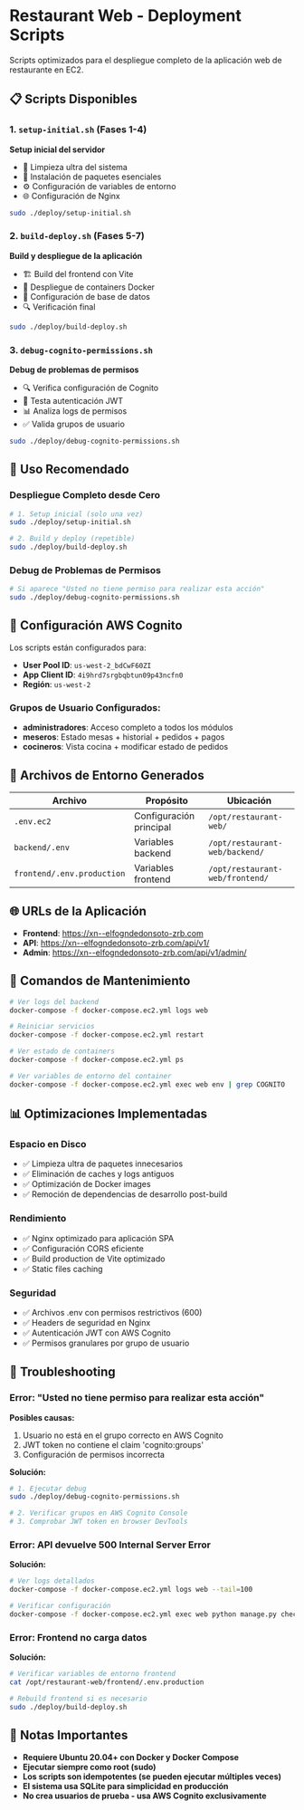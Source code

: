 # Restaurant Web - Deployment Scripts

Scripts optimizados para el despliegue completo de la aplicación web de restaurante en EC2.

## 📋 Scripts Disponibles

### 1. `setup-initial.sh` (Fases 1-4)
**Setup inicial del servidor**
- 🧹 Limpieza ultra del sistema
- 🔧 Instalación de paquetes esenciales  
- ⚙️ Configuración de variables de entorno
- 🌐 Configuración de Nginx

```bash
sudo ./deploy/setup-initial.sh
```

### 2. `build-deploy.sh` (Fases 5-7)
**Build y despliegue de la aplicación**
- 🏗️ Build del frontend con Vite
- 🐳 Despliegue de containers Docker
- 💾 Configuración de base de datos
- 🔍 Verificación final

```bash
sudo ./deploy/build-deploy.sh
```

### 3. `debug-cognito-permissions.sh`
**Debug de problemas de permisos**
- 🔍 Verifica configuración de Cognito
- 🔐 Testa autenticación JWT
- 📊 Analiza logs de permisos
- ✅ Valida grupos de usuario

```bash
sudo ./deploy/debug-cognito-permissions.sh
```

## 🚀 Uso Recomendado

### Despliegue Completo desde Cero
```bash
# 1. Setup inicial (solo una vez)
sudo ./deploy/setup-initial.sh

# 2. Build y deploy (repetible)
sudo ./deploy/build-deploy.sh
```

### Debug de Problemas de Permisos
```bash
# Si aparece "Usted no tiene permiso para realizar esta acción"
sudo ./deploy/debug-cognito-permissions.sh
```

## 🔐 Configuración AWS Cognito

Los scripts están configurados para:
- **User Pool ID**: `us-west-2_bdCwF60ZI`
- **App Client ID**: `4i9hrd7srgbqbtun09p43ncfn0`
- **Región**: `us-west-2`

### Grupos de Usuario Configurados:
- **administradores**: Acceso completo a todos los módulos
- **meseros**: Estado mesas + historial + pedidos + pagos
- **cocineros**: Vista cocina + modificar estado de pedidos

## 📁 Archivos de Entorno Generados

| Archivo | Propósito | Ubicación |
|---------|-----------|-----------|
| `.env.ec2` | Configuración principal | `/opt/restaurant-web/` |
| `backend/.env` | Variables backend | `/opt/restaurant-web/backend/` |
| `frontend/.env.production` | Variables frontend | `/opt/restaurant-web/frontend/` |

## 🌐 URLs de la Aplicación

- **Frontend**: https://xn--elfogndedonsoto-zrb.com
- **API**: https://xn--elfogndedonsoto-zrb.com/api/v1/
- **Admin**: https://xn--elfogndedonsoto-zrb.com/api/v1/admin/

## 🔧 Comandos de Mantenimiento

```bash
# Ver logs del backend
docker-compose -f docker-compose.ec2.yml logs web

# Reiniciar servicios
docker-compose -f docker-compose.ec2.yml restart

# Ver estado de containers
docker-compose -f docker-compose.ec2.yml ps

# Ver variables de entorno del container
docker-compose -f docker-compose.ec2.yml exec web env | grep COGNITO
```

## 📊 Optimizaciones Implementadas

### Espacio en Disco
- ✅ Limpieza ultra de paquetes innecesarios
- ✅ Eliminación de caches y logs antiguos
- ✅ Optimización de Docker images
- ✅ Remoción de dependencias de desarrollo post-build

### Rendimiento
- ✅ Nginx optimizado para aplicación SPA
- ✅ Configuración CORS eficiente
- ✅ Build production de Vite optimizado
- ✅ Static files caching

### Seguridad
- ✅ Archivos .env con permisos restrictivos (600)
- ✅ Headers de seguridad en Nginx
- ✅ Autenticación JWT con AWS Cognito
- ✅ Permisos granulares por grupo de usuario

## 🚨 Troubleshooting

### Error: "Usted no tiene permiso para realizar esta acción"

**Posibles causas:**
1. Usuario no está en el grupo correcto en AWS Cognito
2. JWT token no contiene el claim 'cognito:groups'
3. Configuración de permisos incorrecta

**Solución:**
```bash
# 1. Ejecutar debug
sudo ./deploy/debug-cognito-permissions.sh

# 2. Verificar grupos en AWS Cognito Console
# 3. Comprobar JWT token en browser DevTools
```

### Error: API devuelve 500 Internal Server Error

**Solución:**
```bash
# Ver logs detallados
docker-compose -f docker-compose.ec2.yml logs web --tail=100

# Verificar configuración
docker-compose -f docker-compose.ec2.yml exec web python manage.py check
```

### Error: Frontend no carga datos

**Solución:**
```bash
# Verificar variables de entorno frontend
cat /opt/restaurant-web/frontend/.env.production

# Rebuild frontend si es necesario
sudo ./deploy/build-deploy.sh
```

## 📝 Notas Importantes

- **Requiere Ubuntu 20.04+ con Docker y Docker Compose**
- **Ejecutar siempre como root (sudo)**
- **Los scripts son idempotentes (se pueden ejecutar múltiples veces)**
- **El sistema usa SQLite para simplicidad en producción**
- **No crea usuarios de prueba - usa AWS Cognito exclusivamente**